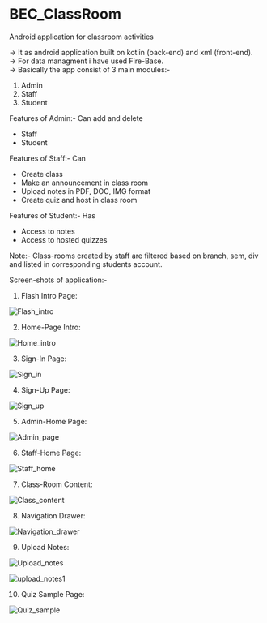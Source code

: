 # BEC_ClassRoom
Android application for classroom activities

-> It as android application built on kotlin (back-end) and xml (front-end).</br>
-> For data managment i have used Fire-Base.</br>
-> Basically the app consist of 3 main modules:-
   1. Admin
   2. Staff
   3. Student
 
 Features of Admin:- Can add and delete
 * Staff
 * Student
 
 Features of Staff:- Can
 * Create class
 * Make an announcement in class room
 * Upload notes in PDF, DOC, IMG format
 * Create quiz and host in class room
 
 Features of Student:- Has
 * Access to notes
 * Access to hosted quizzes

Note:- Class-rooms created by staff are filtered based on branch, sem, div and listed in corresponding students account.

Screen-shots of application:-

1. Flash Intro Page:

![Flash_intro](https://user-images.githubusercontent.com/71179766/120666062-e971d280-c4a9-11eb-8699-33a7e8fe248a.jpg)

2. Home-Page Intro:

![Home_intro](https://user-images.githubusercontent.com/71179766/120666648-61d89380-c4aa-11eb-8810-d6919f1ed24d.jpg)

3. Sign-In Page:

![Sign_in](https://user-images.githubusercontent.com/71179766/120666918-9cdac700-c4aa-11eb-8756-496846047234.jpg)

4. Sign-Up Page:

![Sign_up](https://user-images.githubusercontent.com/71179766/120667163-dad7eb00-c4aa-11eb-8335-de6423f491bf.jpg)

5. Admin-Home Page:

![Admin_page](https://user-images.githubusercontent.com/71179766/120667877-8a14c200-c4ab-11eb-8792-5ab27856aa79.jpg)

6. Staff-Home Page:

![Staff_home](https://user-images.githubusercontent.com/71179766/120670851-70c14500-c4ae-11eb-92af-5a46911dbcd8.jpg)

7. Class-Room Content:

![Class_content](https://user-images.githubusercontent.com/71179766/120671815-5fc50380-c4af-11eb-9664-c8bafafb790a.jpg)

8. Navigation Drawer:

![Navigation_drawer](https://user-images.githubusercontent.com/71179766/120672284-c9451200-c4af-11eb-9e55-b599dbf12f76.jpg)

9. Upload Notes:

![Upload_notes](https://user-images.githubusercontent.com/71179766/120672533-05787280-c4b0-11eb-8fe8-04fe3d21385c.jpg)

![upload_notes1](https://user-images.githubusercontent.com/71179766/120672680-250f9b00-c4b0-11eb-9443-51e5155dccde.jpg)

10. Quiz Sample Page:

![Quiz_sample](https://user-images.githubusercontent.com/71179766/120672909-58eac080-c4b0-11eb-9d22-f9a92f34a630.jpg)

